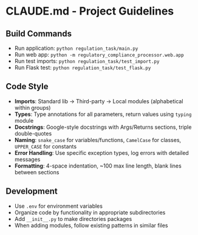 # CLAUDE.md - Project Guidelines

## Build Commands
- Run application: `python regulation_task/main.py`
- Run web app: `python -m regulatory_compliance_processor.web.app`
- Run test imports: `python regulation_task/test_import.py`
- Run Flask test: `python regulation_task/test_flask.py`

## Code Style
- **Imports**: Standard lib → Third-party → Local modules (alphabetical within groups)
- **Types**: Type annotations for all parameters, return values using `typing` module
- **Docstrings**: Google-style docstrings with Args/Returns sections, triple double-quotes
- **Naming**: `snake_case` for variables/functions, `CamelCase` for classes, `UPPER_CASE` for constants
- **Error Handling**: Use specific exception types, log errors with detailed messages
- **Formatting**: 4-space indentation, ~100 max line length, blank lines between sections

## Development
- Use `.env` for environment variables
- Organize code by functionality in appropriate subdirectories
- Add `__init__.py` to make directories packages
- When adding modules, follow existing patterns in similar files